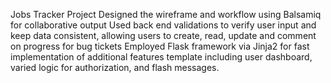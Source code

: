 Jobs Tracker Project
Designed the wireframe and workflow using Balsamiq for collaborative output 
Used back end validations to verify user input and keep data consistent, allowing users to create, read,
update and comment on progress for bug tickets
Employed Flask framework via Jinja2  for fast implementation of additional features template including user
dashboard, varied logic for authorization, and flash messages.
